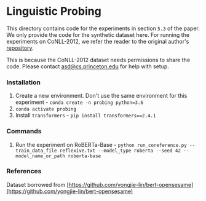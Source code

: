 # Linguistic Probing
This directory contains code for the experiments in section `5.3` of the paper. We only provide the code for the synthetic dataset here. For running the experiments on CoNLL-2012, we refer the reader to the original author's [repository](https://github.com/clarkkev/attention-analysis).

This is because the CoNLL-2012 dataset needs permissions to share the code. Please contact asd@cs.princeton.edu for help with setup.

### Installation
1. Create a new environment. Don't use the same environment for this experiment - `conda create -n probing python=3.6`
1. `conda activate probing`
1. Install `transformers` - `pip install transformers==2.4.1`

### Commands
1. Run the experiment on RoBERTa-Base - `python run_coreference.py --train_data_file reflexive.txt --model_type roberta --seed 42 --model_name_or_path roberta-base`

### References
Dataset borrowed from [https://github.com/yongjie-lin/bert-opensesame](https://github.com/yongjie-lin/bert-opensesame)